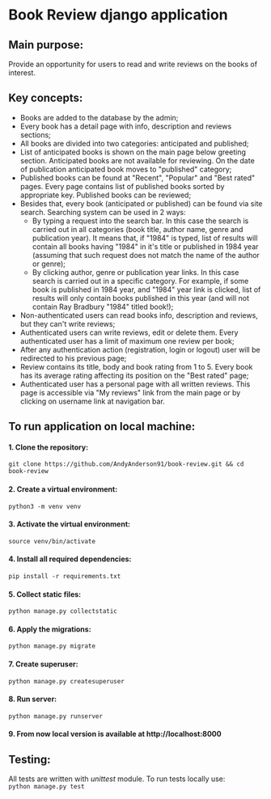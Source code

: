# Book Review django application
## Main purpose:
Provide an opportunity for users to read and write reviews on the books of interest.
## Key concepts:
* Books are added to the database by the admin;
* Every book has a detail page with info, description and reviews sections;
* All books are divided into two categories: anticipated and published;
* List of anticipated books is shown on the main page below greeting section. Anticipated books are not available for reviewing. On the date of publication anticipated book moves to "published" category;
* Published books can be found at "Recent", "Popular" and "Best rated" pages. Every page contains list of published books sorted by appropriate key. Published books can be reviewed;
* Besides that, every book (anticipated or published) can be found via site search. Searching system can be used in 2 ways:
  * By typing a request into the search bar. In this case the search is carried out in all categories (book title, author name, genre and publication year). It means that, if "1984" is typed, list of results will contain all books having "1984" in it's title or published in 1984 year (assuming that such request does not match the name of the author or genre);
  * By clicking author, genre or publication year links. In this case search is carried out in a specific category. For example, if some book is published in 1984 year, and "1984" year link is clicked, list of results will only contain books published in this year (and will not contain Ray Bradbury "1984" titled book!);
* Non-authenticated users can read books info, description and reviews, but they can't write reviews;
* Authenticated users can write reviews, edit or delete them. Every authenticated user has a limit of maximum one review per book;
* After any authentication action (registration, login or logout) user will be redirected to his previous page;
* Review contains its title, body and book rating from 1 to 5. Every book has its average rating affecting its position on the "Best rated" page;
* Authenticated user has a personal page with all written reviews. This page is accessible via "My reviews" link from the main page or by clicking on username link at navigation bar.
## To run application on local machine:
#### 1. Clone the repository:
`git clone https://github.com/AndyAnderson91/book-review.git && cd book-review`
#### 2. Create a virtual environment:
`python3 -m venv venv`
#### 3. Activate the virtual environment:
`source venv/bin/activate`
#### 4. Install all required dependencies:
`pip install -r requirements.txt`
#### 5. Collect static files:
`python manage.py collectstatic`
#### 6. Apply the migrations:
`python manage.py migrate`
#### 7. Create superuser:
`python manage.py createsuperuser`
#### 8. Run server:
`python manage.py runserver`
#### 9. From now local version is available at http://localhost:8000
## Testing:
All tests are written with *unittest* module.
To run tests locally use:<br>
`python manage.py test`